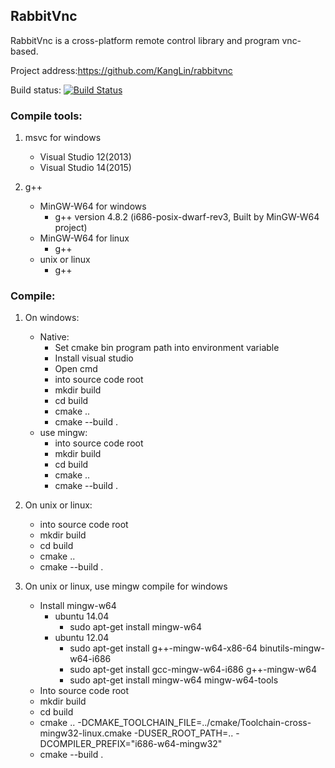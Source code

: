 RabbitVnc
---------

RabbitVnc is a cross-platform remote control library and program vnc-based.

Project address:https://github.com/KangLin/rabbitvnc

Build status:  [![Build Status](https://travis-ci.org/KangLin/rabbitvnc.png)](https://travis-ci.org/KangLin/rabbitvnc)

### Compile tools:

1. msvc for windows
   - Visual Studio 12(2013)
   - Visual Studio 14(2015)

2. g++
   * MinGW-W64 for windows
     - g++ version 4.8.2 (i686-posix-dwarf-rev3, Built by MinGW-W64 project)
   * MinGW-W64 for linux
     - g++
   * unix or linux
     - g++

### Compile:

1. On windows:
   * Native:
     - Set cmake bin program path into environment variable
     - Install visual studio
     - Open cmd
     - into source code root
     - mkdir build
     - cd build
     - cmake ..
     - cmake --build .
   * use mingw:
     - into source code root
     - mkdir build
     - cd build
     - cmake ..
     - cmake --build .
     
2. On unix or linux:
   * into source code root
   * mkdir build
   * cd build
   * cmake ..
   * cmake --build .

3. On unix or linux, use mingw compile for windows
   * Install mingw-w64
      - ubuntu 14.04
        + sudo apt-get install mingw-w64
      - ubuntu 12.04
        + sudo apt-get install g++-mingw-w64-x86-64 binutils-mingw-w64-i686
        + sudo apt-get install gcc-mingw-w64-i686 g++-mingw-w64
        + sudo apt-get install mingw-w64 mingw-w64-tools
   * Into source code root
   * mkdir build
   * cd build
   * cmake .. -DCMAKE_TOOLCHAIN_FILE=../cmake/Toolchain-cross-mingw32-linux.cmake -DUSER_ROOT_PATH=.. -DCOMPILER_PREFIX="i686-w64-mingw32"
   * cmake --build .
   
